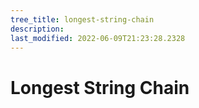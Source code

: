 ```yaml
---
tree_title: longest-string-chain
description: 
last_modified: 2022-06-09T21:23:28.2328
---
```


# Longest String Chain
